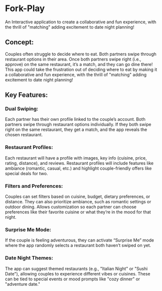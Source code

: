 # Fork-Play
An Interactive application to create a collaborative and fun experience, with the thrill of "matching" adding excitement to date night planning!

## Concept:

Couples often struggle to decide where to eat. Both partners swipe through restaurant options in their area. Once both partners swipe right (i.e., approve) on the same restaurant, it’s a match, and they can go dine there! This app could take the frustration out of deciding where to eat by making it a collaborative and fun experience, with the thrill of "matching" adding excitement to date night planning!

## Key Features:

### Dual Swiping:

Each partner has their own profile linked to the couple’s account.
Both partners swipe through restaurant options individually. If they both swipe right on the same restaurant, they get a match, and the app reveals the chosen restaurant.

### Restaurant Profiles:

Each restaurant will have a profile with images, key info (cuisine, price, rating, distance), and reviews.
Restaurant profiles will include features like ambiance (romantic, casual, etc.) and highlight couple-friendly offers like special deals for two.

### Filters and Preferences:

Couples can set filters based on cuisine, budget, dietary preferences, or distance. They can also prioritize ambiance, such as romantic settings or outdoor dining.
Allows customization so each partner can choose preferences like their favorite cuisine or what they’re in the mood for that night.

### Surprise Me Mode:

If the couple is feeling adventurous, they can activate “Surprise Me” mode where the app randomly selects a restaurant both haven’t swiped on yet.

### Date Night Themes:

The app can suggest themed restaurants (e.g., "Italian Night" or "Sushi Date"), allowing couples to experience different vibes or cuisines.
These can be tied to special events or mood prompts like "cozy dinner" or "adventure date."
